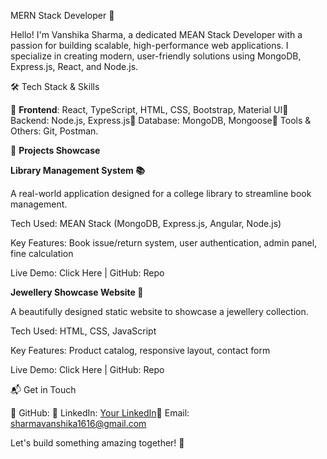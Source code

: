 MERN Stack Developer 🚀

Hello! I'm Vanshika Sharma, a dedicated MEAN Stack Developer with a passion for building scalable, high-performance web applications. I specialize in creating modern, user-friendly solutions using MongoDB, Express.js, React, and Node.js.

🛠 Tech Stack & Skills

🔹 **Frontend**: React, TypeScript, HTML, CSS, Bootstrap, Material UI🔹 Backend: Node.js, Express.js🔹 Database: MongoDB, Mongoose🔹 Tools & Others: Git, Postman.

📌 **Projects Showcase**

**Library Management System 📚**

A real-world application designed for a college library to streamline book management.

Tech Used: MEAN Stack (MongoDB, Express.js, Angular, Node.js)

Key Features: Book issue/return system, user authentication, admin panel, fine calculation

Live Demo: Click Here | GitHub: Repo

**Jewellery Showcase Website 💍**

A beautifully designed static website to showcase a jewellery collection.

Tech Used: HTML, CSS, JavaScript

Key Features: Product catalog, responsive layout, contact form

Live Demo: Click Here | GitHub: Repo

📬 Get in Touch

📌 GitHub: 📌 LinkedIn: [Your LinkedIn](https://www.linkedin.com/in/vanshika-sharma-37343122a/)📌  Email: sharmavanshika1616@gmail.com

Let's build something amazing together! 🚀

